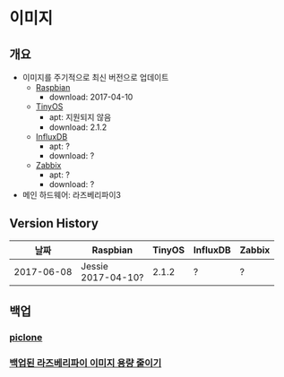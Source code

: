 # 이미지

## 개요
* 이미지를 주기적으로 최신 버전으로 업데이트
  * [Raspbian](https://www.raspberrypi.org/downloads/raspbian/)
    * download: 2017-04-10
  * [TinyOS](http://tinyos.net/)
    * apt: 지원되지 않음
    * download: 2.1.2
  * [InfluxDB](https://www.influxdata.com/)
    * apt: ?
    * download: ?
  * [Zabbix](http://www.zabbix.com/)
    * apt: ?
    * download: ?
* 메인 하드웨어: 라즈베리파이3

## Version History
| 날짜 | Raspbian | TinyOS | InfluxDB | Zabbix |
| - | - | - | - | - |
| 2017-06-08 | Jessie</br>2017-04-10? | 2.1.2 | ? | ? |

## 백업
### [piclone](piclone.txt)
### [백업된 라즈베리파이 이미지 용량 줄이기](http://deois.tistory.com/70)
